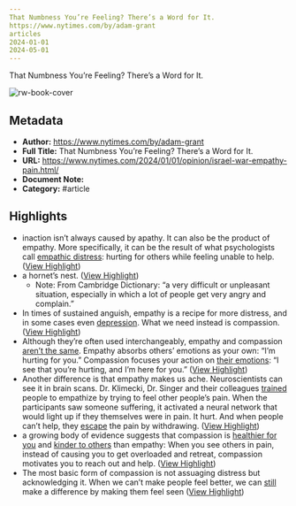 ```yaml
---
That Numbness You’re Feeling? There’s a Word for It.
https://www.nytimes.com/by/adam-grant
articles
2024-01-01
2024-05-01
---
```

That Numbness You’re Feeling? There’s a Word for It.

![rw-book-cover](https://static01.nyt.com/images/2023/12/30/opinion/30grant/30grant-facebookJumbo-v3.jpg)

## Metadata
- **Author:** https://www.nytimes.com/by/adam-grant
- **Full Title:** That Numbness You’re Feeling? There’s a Word for It.
- **URL:** https://www.nytimes.com/2024/01/01/opinion/israel-war-empathy-pain.html/
- **Document Note:** 
- **Category:** #article

## Highlights
- inaction isn’t always caused by apathy. It can also be the product of empathy. More specifically, it can be the result of what psychologists call [empathic distress](https://www.sciencedirect.com/science/article/pii/S0960982214007702): hurting for others while feeling unable to help. ([View Highlight](https://read.readwise.io/read/01hkkvfnrt1mggnfs6mw81nstc))
- a hornet’s nest. ([View Highlight](https://read.readwise.io/read/01hkkvnxx4jfmvaddv4vn0eb2f))
    - Note: From Cambridge Dictionary: “a very difficult or unpleasant situation, especially in which a lot of people get very angry and complain.”
- In times of sustained anguish, empathy is a recipe for more distress, and in some cases even [depression](https://onlinelibrary.wiley.com/doi/full/10.1002/pchj.482). What we need instead is compassion. ([View Highlight](https://read.readwise.io/read/01hkkvx19w6jrrvbkdmtj9g8ah))
- Although they’re often used interchangeably, empathy and compassion [aren’t the same](https://psycnet.apa.org/record/2016-46141-001). Empathy absorbs others’ emotions as your own: “I’m hurting for you.” Compassion focuses your action on [their emotions](https://psycnet.apa.org/record/2016-46141-001): “I see that you’re hurting, and I’m here for you.” ([View Highlight](https://read.readwise.io/read/01hkkvya7p1916f3dt4894xz0b))
- Another difference is that empathy makes us ache. Neuroscientists can see it in brain scans. Dr. Klimecki, Dr. Singer and their colleagues [trained](https://academic.oup.com/scan/article/9/6/873/1669505) people to empathize by trying to feel other people’s pain. When the participants saw someone suffering, it activated a neural network that would light up if they themselves were in pain. It hurt. And when people can’t help, they [escape](https://journals.sagepub.com/doi/full/10.1177/1754073919838609) the pain by withdrawing. ([View Highlight](https://read.readwise.io/read/01hkkvza1e5mdxyzre1db7b0by))
- a growing body of evidence suggests that compassion is [healthier for you](https://psycnet.apa.org/record/2023-72671-001) and [kinder to others](https://psycnet.apa.org/record/2016-46141-001) than empathy: When you see others in pain, instead of causing you to get overloaded and retreat, compassion motivates you to reach out and help. ([View Highlight](https://read.readwise.io/read/01hkkw0bva4f9g2rj4nbkmkgqx))
- The most basic form of compassion is not assuaging distress but acknowledging it. When we can’t make people feel better, we can [still](https://doi.org/10.1037/emo0001194) make a difference by making them feel seen ([View Highlight](https://read.readwise.io/read/01hkkw2bn594e73234sygm06va))
